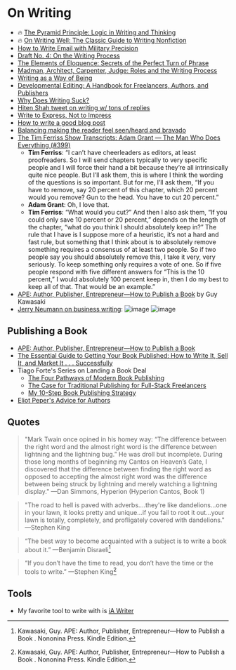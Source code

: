 # On Writing

- 🔥 [The Pyramid Principle: Logic in Writing and Thinking](https://www.amazon.com/Pyramid-Principle-Logic-Writing-Thinking/dp/0273710516)
- 🔥 [On Writing Well: The Classic Guide to Writing Nonfiction](https://www.amazon.com/gp/product/0060891548/)
- [How to Write Email with Military Precision](https://hbr.org/2016/11/how-to-write-email-with-military-precision)
- [Draft No. 4: On the Writing Process](https://www.amazon.com/Draft-No-4-Writing-Process/dp/0374142742)
- [The Elements of Eloquence: Secrets of the Perfect Turn of Phrase](https://www.amazon.com/Elements-Eloquence-Secrets-Perfect-Phrase/dp/042527618X)
- [Madman, Architect, Carpenter, Judge: Roles and the Writing Process](http://www.ut-ie.com/b/b_flowers.html)
- [Writing as a Way of Being](https://www.amazon.com/Writing-Way-Being-Instruction-Sustainability/dp/1612890571/)
- [Developmental Editing: A Handbook for Freelancers, Authors, and Publishers](https://www.amazon.com/Developmental-Editing-Freelancers-Publishers-Publishing/dp/0226595153/)
- [Why Does Writing Suck?](https://www.thecut.com/2019/06/why-does-writing-suck.html)
- [Hiten Shah tweet on writing w/ tons of replies](https://twitter.com/hnshah/status/1156064424018317312?s=20)
- [Write to Express, Not to Impress](https://medium.com/swlh/write-to-express-not-to-impress-465d628f39fe)
- [How to write a good blog post](https://om.co/2016/03/26/how-to-write-a-good-blog-post/)
- [Balancing making the reader feel seen/heard and bravado](https://twitter.com/robinsloan/status/1311311530269405184?s=20)
- [The Tim Ferriss Show Transcripts: Adam Grant — The Man Who Does Everything (#399)](https://tim.blog/2019/12/20/adam-grant-transcripts/)
  - **Tim Ferriss**: “I can’t have cheerleaders as editors, at least proofreaders. So I will send chapters typically to very specific people and I will force their hand a bit because they’re all intrinsically quite nice people. But I’ll ask them, this is where I think the wording of the questions is so important. But for me, I’ll ask them, “If you have to remove, say 20 percent of this chapter, which 20 percent would you remove? Gun to the head. You have to cut 20 percent.”
  - **Adam Grant**: Oh, I love that.
  - **Tim Ferriss**: “What would you cut?” And then I also ask them, “If you could only save 10 percent or 20 percent,” depends on the length of the chapter, “what do you think I should absolutely keep in?” The rule that I have is I suppose more of a heuristic, it’s not a hard and fast rule, but something that I think about is to absolutely remove something requires a consensus of at least two people. So if two people say you should absolutely remove this, I take it very, very seriously. To keep something only requires a vote of one. So if five people respond with five different answers for “This is the 10 percent,” I would absolutely 100 percent keep in, then I do my best to keep all of that. That would be an example.”
- [APE: Author, Publisher, Entrepreneur—How to Publish a Book](https://www.amazon.com/APE-Author-Publisher-Entrepreneur-How-Publish-ebook/dp/B00AGFU5VS) by Guy Kawasaki
- [Jerry Neumann on business writing](https://twitter.com/ganeumann/status/1227044247964176384?s=20):
![image](https://user-images.githubusercontent.com/1100418/75267894-ab1c3c80-57ab-11ea-85a5-8146af64b38a.png)
![image](https://user-images.githubusercontent.com/1100418/75267940-ba02ef00-57ab-11ea-92a2-33113a8c2bc2.png)

## Publishing a Book
- [APE: Author, Publisher, Entrepreneur—How to Publish a Book](https://www.amazon.com/APE-Author-Publisher-Entrepreneur-How-Publish-ebook/dp/B00AGFU5VS)
- [The Essential Guide to Getting Your Book Published: How to Write It, Sell It, and Market It . . . Successfully](https://www.amazon.com/gp/product/B004FLL4IM)
- Tiago Forte's Series on Landing a Book Deal
  - [The Four Pathways of Modern Book Publishing](https://fortelabs.co/blog/the-four-pathways-of-modern-book-publishing/)
  - [The Case for Traditional Publishing for Full-Stack Freelancers](https://fortelabs.co/blog/the-case-for-traditional-publishing-for-full-stack-freelancers/)
  - [My 10-Step Book Publishing Strategy](https://fortelabs.co/blog/my-10-step-book-publishing-strategy/)
- [Eliot Peper's Advice for Authors](https://www.eliotpeper.com/2020/01/advice-for-authors.html)


## Quotes
> "Mark Twain once opined in his homey way: “The difference between the right word and the almost right word is the difference between lightning and the lightning bug.” He was droll but incomplete. During those long months of beginning my Cantos on Heaven’s Gate, I discovered that the difference between finding the right word as opposed to accepting the almost right word was the difference between being struck by lightning and merely watching a lightning display." —Dan Simmons, Hyperion (Hyperion Cantos, Book 1)

> "The road to hell is paved with adverbs....they're like dandelions...one in your lawn, it looks pretty and unique...if you fail to root it out...your lawn is totally, completely, and profligately covered with dandelions." —Stephen King

> “The best way to become acquainted with a subject is to write a book about it.” —Benjamin Disraeli[^1]

> “If you don’t have the time to read, you don’t have the time or the tools to write.” —Stephen King[^2]

## Tools
- My favorite tool to write with is [iA Writer](https://ia.net/writer)

[^1]: Kawasaki, Guy. APE: Author, Publisher, Entrepreneur—How to Publish a Book . Nononina Press. Kindle Edition. 
[^2]: Kawasaki, Guy. APE: Author, Publisher, Entrepreneur—How to Publish a Book . Nononina Press. Kindle Edition. 
